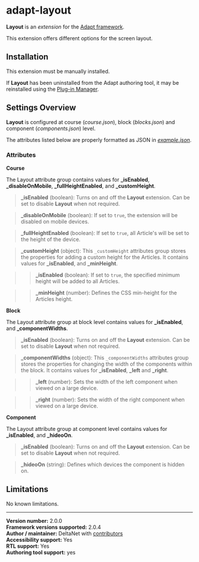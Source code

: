 # adapt-layout

**Layout** is an *extension* for the [Adapt framework](https://github.com/adaptlearning/adapt_framework).   

This extension offers different options for the screen layout.


## Installation

This extension must be manually installed.

If **Layout** has been uninstalled from the Adapt authoring tool, it may be reinstalled using the [Plug-in Manager](https://github.com/adaptlearning/adapt_authoring/wiki/Plugin-Manager).

## Settings Overview

**Layout** is configured at course (*course.json*),  block (*blocks.json*) and component (*components.json*) level.

The attributes listed below are properly formatted as JSON in [*example.json*](https://github.com/deltanet/adapt-layout/blob/master/example.json).  

### Attributes

**Course**  

The Layout attribute group contains values for **_isEnabled**, **_disableOnMobile**, **_fullHeightEnabled**, and **_customHeight**.

>**_isEnabled** (boolean):  Turns on and off the **Layout** extension. Can be set to disable **Layout** when not required.  

>**_disableOnMobile** (boolean):  If set to `true`, the extension will be disabled on mobile devices.

>**_fullHeightEnabled** (boolean):  If set to `true`, all Article's will be set to the height of the device.  

>**_customHeight** (object):  This `_customHeight` attributes group stores the properties for adding a custom height for the Articles. It contains values for **_isEnabled**, and **_minHeight**.  

>>**_isEnabled** (boolean): If set to `true`, the specified minimum height will be added to all Articles.

>>**_minHeight** (number): Defines the CSS min-height for the Articles height.  

**Block**  

The Layout attribute group at block level contains values for **_isEnabled**, and **_componentWidths**.

>**_isEnabled** (boolean):  Turns on and off the **Layout** extension. Can be set to disable **Layout** when not required.  

>**_componentWidths** (object):  This `_componentWidths` attributes group stores the properties for changing the width of the components within the block. It contains values for **_isEnabled**, **_left** and **_right**. 

>>**_left** (number): Sets the width of the left component when viewed on a large device. 

>>**_right** (number): Sets the width of the right component when viewed on a large device. 

**Component**  

The Layout attribute group at component level contains values for **_isEnabled**, and **_hideoOn**.

>**_isEnabled** (boolean):  Turns on and off the **Layout** extension. Can be set to disable **Layout** when not required.  

>**_hideoOn** (string):  Defines which devices the component is hidden on.   


## Limitations

No known limitations.

----------------------------
**Version number:**  2.0.0    
**Framework versions supported:**  2.0.4    
**Author / maintainer:** DeltaNet with [contributors](https://github.com/deltanet/adapt-layout/graphs/contributors)     
**Accessibility support:** Yes    
**RTL support:** Yes    
**Authoring tool support:** yes
